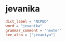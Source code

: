 # jevanika

``` toml
dict_label = "NCPED"
word = "jevanika"
grammar_comment = "neuter"
see_also = ["jevanīya"]
```

